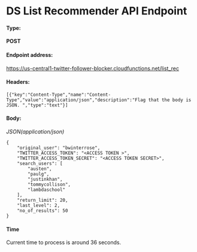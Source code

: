# DS List Recommender API Endpoint
#### Type:
**POST**

#### Endpoint address:
https://us-central1-twitter-follower-blocker.cloudfunctions.net/list_rec

#### Headers: 
```[{"key":"Content-Type","name":"Content-Type","value":"application/json","description":"Flag that the body is JSON. ","type":"text"}]```

#### Body: 
*JSON(application/json)*
```
{
    "original_user": "bwinterrose",
    "TWITTER_ACCESS_TOKEN": "<ACCESS TOKEN >",
    "TWITTER_ACCESS_TOKEN_SECRET": "<ACCESS TOKEN SECRET>",
    "search_users": [
        "austen",
        "paulg",
        "justinkhan",
        "tommycollison",
        "lambdaschool"
    ],
    "return_limit": 20,
    "last_level": 2,
    "no_of_results": 50
}
```

#### Time 
Current time to process is around 36 seconds. 
